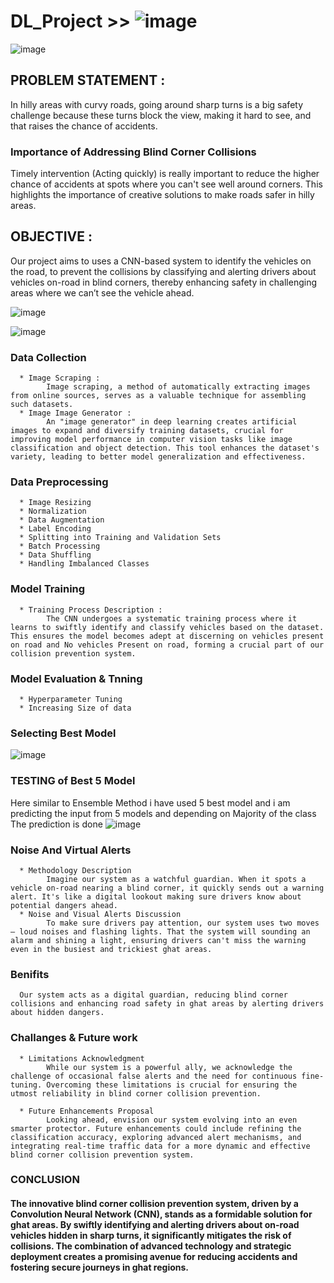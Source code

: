 # DL_Project >> ![image](https://github.com/Pratik-Salunkhe/DL_Project/assets/96179015/36a06a1a-e09f-4f90-84dd-66cb22c17a22)

![image](https://github.com/Pratik-Salunkhe/DL_Project/assets/96179015/71f93100-27a4-4345-9ec3-2c98bff01e75)

## PROBLEM STATEMENT :
  In hilly areas with curvy roads, going around sharp turns is a big safety challenge because these turns block the view, making it hard to see, and that raises the chance of accidents.

  ### Importance of Addressing Blind Corner Collisions

Timely intervention  (Acting quickly)  is really important to reduce the higher chance of accidents at spots where you can't see well around corners. This highlights the importance of creative solutions to make roads safer in hilly areas.

## OBJECTIVE :
  Our project aims to uses a CNN-based system to identify  the vehicles on the road, to prevent the collisions by classifying and alerting drivers about vehicles on-road in blind corners, thereby enhancing safety in challenging areas where we can’t see the vehicle ahead.

![image](https://github.com/Pratik-Salunkhe/DL_Project/assets/96179015/ff311954-6e37-4b70-bb2b-24adca6c3920)

![image](https://github.com/Pratik-Salunkhe/DL_Project/assets/96179015/c0b0ae05-de93-4cf1-8e11-16fe44705ef2)

### Data Collection 
      * Image Scraping : 
            Image scraping, a method of automatically extracting images from online sources, serves as a valuable technique for assembling such datasets.
      * Image Image Generator :
            An "image generator" in deep learning creates artificial images to expand and diversify training datasets, crucial for improving model performance in computer vision tasks like image classification and object detection. This tool enhances the dataset's variety, leading to better model generalization and effectiveness.
### Data Preprocessing
      * Image Resizing
      * Normalization
      * Data Augmentation
      * Label Encoding 
      * Splitting into Training and Validation Sets
      * Batch Processing
      * Data Shuffling
      * Handling Imbalanced Classes

### Model Training 
      * Training Process Description :
            The CNN undergoes a systematic training process where it learns to swiftly identify and classify vehicles based on the dataset. This ensures the model becomes adept at discerning on vehicles present on road and No vehicles Present on road, forming a crucial part of our collision prevention system.

### Model Evaluation & Tnning
      * Hyperparameter Tuning
      * Increasing Size of data

### Selecting Best Model 
![image](https://github.com/Pratik-Salunkhe/DL_Project/assets/96179015/ef0b153f-d006-426d-91c0-424eb0f07ee5)

### TESTING of Best 5 Model 
  Here similar to Ensemble Method i have used 5 best model and i am predicting the input from 5 models and depending on Majority of the class The prediction is done
![image](https://github.com/Pratik-Salunkhe/DL_Project/assets/96179015/d3ff5ea8-aab1-4ca8-a7d2-33453395ccee)

### Noise And Virtual Alerts

      * Methodology Description
            Imagine our system as a watchful guardian. When it spots a vehicle on-road nearing a blind corner, it quickly sends out a warning alert. It's like a digital lookout making sure drivers know about potential dangers ahead.
      * Noise and Visual Alerts Discussion
            To make sure drivers pay attention, our system uses two moves – loud noises and flashing lights. That the system will sounding an alarm and shining a light, ensuring drivers can't miss the warning even in the busiest and trickiest ghat areas.

### Benifits
      Our system acts as a digital guardian, reducing blind corner collisions and enhancing road safety in ghat areas by alerting drivers about hidden dangers.

### Challanges & Future work
      * Limitations Acknowledgment
            While our system is a powerful ally, we acknowledge the challenge of occasional false alerts and the need for continuous fine-tuning. Overcoming these limitations is crucial for ensuring the utmost reliability in blind corner collision prevention.

      * Future Enhancements Proposal
            Looking ahead, envision our system evolving into an even smarter protector. Future enhancements could include refining the classification accuracy, exploring advanced alert mechanisms, and integrating real-time traffic data for a more dynamic and effective blind corner collision prevention system.

### CONCLUSION

#### The innovative blind corner collision prevention system, driven by a Convolution Neural Network (CNN), stands as a formidable solution for ghat areas. By swiftly identifying and alerting drivers about on-road vehicles hidden in sharp turns, it significantly mitigates the risk of collisions. The combination of advanced technology and strategic deployment creates a promising avenue for reducing accidents and fostering secure journeys in ghat regions.







